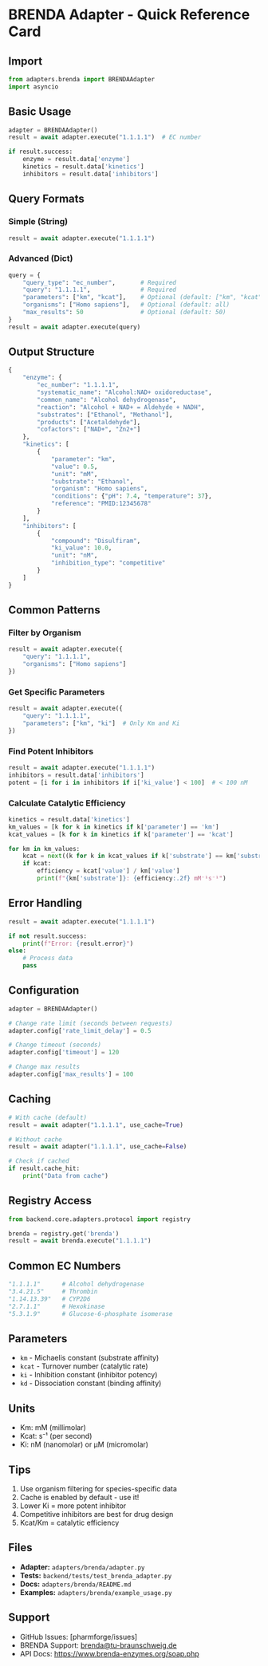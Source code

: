 # BRENDA Adapter - Quick Reference Card

## Import
```python
from adapters.brenda import BRENDAAdapter
import asyncio
```

## Basic Usage
```python
adapter = BRENDAAdapter()
result = await adapter.execute("1.1.1.1")  # EC number

if result.success:
    enzyme = result.data['enzyme']
    kinetics = result.data['kinetics']
    inhibitors = result.data['inhibitors']
```

## Query Formats

### Simple (String)
```python
result = await adapter.execute("1.1.1.1")
```

### Advanced (Dict)
```python
query = {
    "query_type": "ec_number",       # Required
    "query": "1.1.1.1",              # Required
    "parameters": ["km", "kcat"],    # Optional (default: ["km", "kcat", "ki"])
    "organisms": ["Homo sapiens"],   # Optional (default: all)
    "max_results": 50                # Optional (default: 50)
}
result = await adapter.execute(query)
```

## Output Structure
```python
{
    "enzyme": {
        "ec_number": "1.1.1.1",
        "systematic_name": "Alcohol:NAD+ oxidoreductase",
        "common_name": "Alcohol dehydrogenase",
        "reaction": "Alcohol + NAD+ = Aldehyde + NADH",
        "substrates": ["Ethanol", "Methanol"],
        "products": ["Acetaldehyde"],
        "cofactors": ["NAD+", "Zn2+"]
    },
    "kinetics": [
        {
            "parameter": "km",
            "value": 0.5,
            "unit": "mM",
            "substrate": "Ethanol",
            "organism": "Homo sapiens",
            "conditions": {"pH": 7.4, "temperature": 37},
            "reference": "PMID:12345678"
        }
    ],
    "inhibitors": [
        {
            "compound": "Disulfiram",
            "ki_value": 10.0,
            "unit": "nM",
            "inhibition_type": "competitive"
        }
    ]
}
```

## Common Patterns

### Filter by Organism
```python
result = await adapter.execute({
    "query": "1.1.1.1",
    "organisms": ["Homo sapiens"]
})
```

### Get Specific Parameters
```python
result = await adapter.execute({
    "query": "1.1.1.1",
    "parameters": ["km", "ki"]  # Only Km and Ki
})
```

### Find Potent Inhibitors
```python
result = await adapter.execute("1.1.1.1")
inhibitors = result.data['inhibitors']
potent = [i for i in inhibitors if i['ki_value'] < 100]  # < 100 nM
```

### Calculate Catalytic Efficiency
```python
kinetics = result.data['kinetics']
km_values = [k for k in kinetics if k['parameter'] == 'km']
kcat_values = [k for k in kinetics if k['parameter'] == 'kcat']

for km in km_values:
    kcat = next((k for k in kcat_values if k['substrate'] == km['substrate']), None)
    if kcat:
        efficiency = kcat['value'] / km['value']
        print(f"{km['substrate']}: {efficiency:.2f} mM⁻¹s⁻¹")
```

## Error Handling
```python
result = await adapter.execute("1.1.1.1")

if not result.success:
    print(f"Error: {result.error}")
else:
    # Process data
    pass
```

## Configuration
```python
adapter = BRENDAAdapter()

# Change rate limit (seconds between requests)
adapter.config['rate_limit_delay'] = 0.5

# Change timeout (seconds)
adapter.config['timeout'] = 120

# Change max results
adapter.config['max_results'] = 100
```

## Caching
```python
# With cache (default)
result = await adapter("1.1.1.1", use_cache=True)

# Without cache
result = await adapter("1.1.1.1", use_cache=False)

# Check if cached
if result.cache_hit:
    print("Data from cache")
```

## Registry Access
```python
from backend.core.adapters.protocol import registry

brenda = registry.get('brenda')
result = await brenda.execute("1.1.1.1")
```

## Common EC Numbers
```python
"1.1.1.1"      # Alcohol dehydrogenase
"3.4.21.5"     # Thrombin
"1.14.13.39"   # CYP2D6
"2.7.1.1"      # Hexokinase
"5.3.1.9"      # Glucose-6-phosphate isomerase
```

## Parameters
- `km` - Michaelis constant (substrate affinity)
- `kcat` - Turnover number (catalytic rate)
- `ki` - Inhibition constant (inhibitor potency)
- `kd` - Dissociation constant (binding affinity)

## Units
- Km: mM (millimolar)
- Kcat: s⁻¹ (per second)
- Ki: nM (nanomolar) or µM (micromolar)

## Tips
1. Use organism filtering for species-specific data
2. Cache is enabled by default - use it!
3. Lower Ki = more potent inhibitor
4. Competitive inhibitors are best for drug design
5. Kcat/Km = catalytic efficiency

## Files
- **Adapter:** `adapters/brenda/adapter.py`
- **Tests:** `backend/tests/test_brenda_adapter.py`
- **Docs:** `adapters/brenda/README.md`
- **Examples:** `adapters/brenda/example_usage.py`

## Support
- GitHub Issues: [pharmforge/issues]
- BRENDA Support: brenda@tu-braunschweig.de
- API Docs: https://www.brenda-enzymes.org/soap.php
